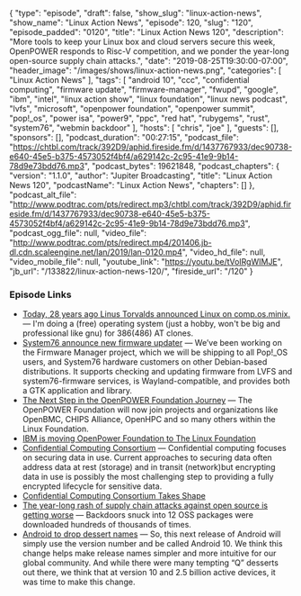 {
  "type": "episode",
  "draft": false,
  "show_slug": "linux-action-news",
  "show_name": "Linux Action News",
  "episode": 120,
  "slug": "120",
  "episode_padded": "0120",
  "title": "Linux Action News 120",
  "description": "More tools to keep your Linux box and cloud servers secure this week, OpenPOWER responds to Risc-V competition, and we ponder the year-long open-source supply chain attacks.",
  "date": "2019-08-25T19:30:00-07:00",
  "header_image": "/images/shows/linux-action-news.png",
  "categories": [
    "Linux Action News"
  ],
  "tags": [
    "android 10",
    "ccc",
    "confidential computing",
    "firmware update",
    "firmware-manager",
    "fwupd",
    "google",
    "ibm",
    "intel",
    "linux action show",
    "linux foundation",
    "linux news podcast",
    "lvfs",
    "microsoft",
    "openpower foundation",
    "openpower summit",
    "pop!_os",
    "power isa",
    "power9",
    "ppc",
    "red hat",
    "rubygems",
    "rust",
    "system76",
    "webmin backdoor"
  ],
  "hosts": [
    "chris",
    "joe"
  ],
  "guests": [],
  "sponsors": [],
  "podcast_duration": "00:27:15",
  "podcast_file": "https://chtbl.com/track/392D9/aphid.fireside.fm/d/1437767933/dec90738-e640-45e5-b375-4573052f4bf4/a629142c-2c95-41e9-9b14-78d9e73bdd76.mp3",
  "podcast_bytes": 19621848,
  "podcast_chapters": {
    "version": "1.1.0",
    "author": "Jupiter Broadcasting",
    "title": "Linux Action News 120",
    "podcastName": "Linux Action News",
    "chapters": []
  },
  "podcast_alt_file": "http://www.podtrac.com/pts/redirect.mp3/chtbl.com/track/392D9/aphid.fireside.fm/d/1437767933/dec90738-e640-45e5-b375-4573052f4bf4/a629142c-2c95-41e9-9b14-78d9e73bdd76.mp3",
  "podcast_ogg_file": null,
  "video_file": "http://www.podtrac.com/pts/redirect.mp4/201406.jb-dl.cdn.scaleengine.net/lan/2019/lan-0120.mp4",
  "video_hd_file": null,
  "video_mobile_file": null,
  "youtube_link": "https://youtu.be/tVoIRgWIMJE",
  "jb_url": "/133822/linux-action-news-120/",
  "fireside_url": "/120"
}


### Episode Links

  * [Today, 28 years ago Linus Torvalds announced Linux on comp.os.minix.](https://groups.google.com/forum/#!msg/comp.os.minix/dlNtH7RRrGA/SwRavCzVE7gJ "Today, 28 years ago Linus Torvalds announced Linux on comp.os.minix.") — I'm doing a (free) operating system (just a hobby, won't be big and professional like gnu) for 386(486) AT clones. 
  * [System76 announce new firmware updater](https://blog.system76.com/post/187072707563/the-new-firmware-manager-updating-firmware-across "System76 announce new firmware updater") — We’ve been working on the Firmware Manager project, which we will be shipping to all Pop!_OS users, and System76 hardware customers on other Debian-based distributions. It supports checking and updating firmware from LVFS and system76-firmware services, is Wayland-compatible, and provides both a GTK application and library.
  * [The Next Step in the OpenPOWER Foundation Journey](https://openpowerfoundation.org/the-next-step-in-the-openpower-foundation-journey/ "The Next Step in the OpenPOWER Foundation Journey") — The OpenPOWER Foundation will now join projects and organizations like OpenBMC, CHIPS Alliance, OpenHPC and so many others within the Linux Foundation. 
  * [IBM is moving OpenPower Foundation to The Linux Foundation](https://techcrunch.com/2019/08/20/ibm-is-moving-openpower-foundation-to-the-linux-foundation/ "IBM is moving OpenPower Foundation to The Linux Foundation")
  * [Confidential Computing Consortium](https://confidentialcomputing.io/ "Confidential Computing Consortium") — Confidential computing focuses on securing data in use. Current approaches to securing data often address data at rest (storage) and in transit (network)but encrypting data in use is possibly the most challenging step to providing a fully encrypted lifecycle for sensitive data.
  * [Confidential Computing Consortium Takes Shape](https://www.infosecurity-magazine.com/news/ossummit-confidential-computing/ "Confidential Computing Consortium Takes Shape")
  * [The year-long rash of supply chain attacks against open source is getting worse](https://arstechnica.com/information-technology/2019/08/the-year-long-rash-of-supply-chain-attacks-against-open-source-is-getting-worse/ "The year-long rash of supply chain attacks against open source is getting worse") — Backdoors snuck into 12 OSS packages were downloaded hundreds of thousands of times.
  * [Android to drop dessert names](https://blog.google/products/android/evolving-android-brand/ "Android to drop dessert names") — So, this next release of Android will simply use the version number and be called Android 10. We think this change helps make release names simpler and more intuitive for our global community. And while there were many tempting “Q” desserts out there, we think that at version 10 and 2.5 billion active devices, it was time to make this change. 


